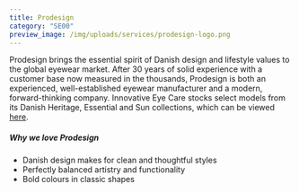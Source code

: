 ```yaml
---
title: Prodesign
category: "SE00"
preview_image: /img/uploads/services/prodesign-logo.png
---
```

<div class="employee-heading">
Prodesign brings the essential spirit of Danish design and lifestyle values to the global eyewear market. After 30 years of solid experience with a customer base now measured in the thousands, Prodesign is both an experienced, well-established eyewear manufacturer and a modern, forward-thinking company. Innovative Eye Care stocks select models from its Danish Heritage, Essential and Sun  collections, which can be viewed <a href="http://prodesigndenmark.com/collections/">here</a>.
</div>

##### Why we love Prodesign

* Danish design makes for clean and thoughtful styles
* Perfectly balanced artistry and functionality
* Bold colours in classic shapes
